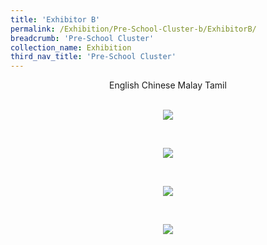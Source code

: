```yaml
---
title: 'Exhibitor B'
permalink: /Exhibition/Pre-School-Cluster-b/ExhibitorB/
breadcrumb: 'Pre-School Cluster'
collection_name: Exhibition
third_nav_title: 'Pre-School Cluster'
---
```


<div style="margin-top:auto;margin-bottom:auto;text-align:center;">
<div class="tab">
  <a href="#Exh-Eng"><div style="display:inline-block;" class="btnClass">English</div></a>
  <a href="#Exh-Chinese"><div style="display:inline-block;" class="btnClass">Chinese</div></a>
  <a href="#Exh-Malay"><div style="display:inline-block;" class="btnClass">Malay</div></a>
  <a href="#Exh-Tamil"><div style="display:inline-block;" class="btnClass">Tamil</div></a>
  <div id="Exh-Eng"><br/>
  <p><img src="/images/ExhibitorEnglish-template.jpg" ></p>
 </div>
  <div id="Exh-Chinese" class="content"><br/>
 <p><img src="/images/exhibitorchinese-template.jpg" ></p></div>
 
 <div id="Exh-Malay"><br/>
  <p><img src="/images/ExhibitorMalay-template.jpg" ></p>
 </div>
 
 <div id="Exh-Tamil"><br/>
  <p><img src="/images/ExhibitorTamil-template.jpg" ></p>
 </div>

